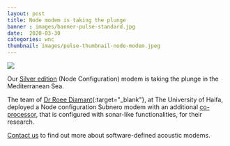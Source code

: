 ```yaml
---
layout: post
title: Node modem is taking the plunge
banner : images/banner-pulse-standard.jpg
date:  2020-03-30
categories: wnc
thumbnail: images/pulse-thumbnail-node-modem.jpeg
---
```

<div class='pulse-img-div'>
    <img src="{{site.baseurl}}/images/pulse-thumbnail-node-modem.jpeg" class='pulse-img'>
</div>

Our [Silver edition](https://subnero.com/products/silver.html#title) (Node Configuration) modem is taking the plunge in the Mediterranean Sea.

The team of [Dr Roee Diamant](https://sites.google.com/edu.haifa.ac.il/anl/personnel){:target="_blank"}, at The University of Haifa, deployed a Node configuration Subnero modem with an additional [co-processor](https://subnero.com/wnc/2018/11/17/Underwater-modem-with-a-coprocessor.html), that is configured with sonar-like functionalities, for their research.

[Contact us](https://subnero.com/contact/) to find out more about software-defined acoustic modems.

